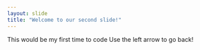 ```yaml
---
layout: slide
title: "Welcome to our second slide!"
---
```

This would be my first time to code
Use the left arrow to go back!
